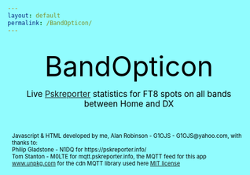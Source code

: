 ```yaml
---
layout: default
permalink: /BandOpticon/
---
```


<!-- Next steps
Add option to enter your own call & see the same stats but for your call only (under the TX,rx, sq in the band details box)

Validation for home squares definition

-->

<html>
<head><style>
:root {background-color: #91FCFE; color:black;text-align: left; font-size: 1em;}
#main_content { background-color: #DFF8FE; color:black;text-align: left; font-size: 1em;}
div {margin: 2px;  padding: 5px;}
#BO_title {text-align: center; font-size: 4em;}
#BO_subtitle {text-align: center; font-size: 1.2em;}
#credits {color:black; font-size: 0.8em;}
.detail > div {background-color: rgba(255, 255, 255, 0.8);}
.transmit {color:red; }
.receive {color:green; }
.interzone {color:blue; }
.outgoing {color:Fuchsia; }
.incoming {color:olive;}
.bandblock {display: grid; grid-template-columns: auto auto auto auto auto;}
.bandblock > div {background-color: rgba(255, 255, 255, 0.8);}
</style>
</head>

<body id="BandOpticonBody"><div>
<div id="BO_title" name="BO_title">BandOpticon</div>
<div id="BO_subtitle" name="BO_subtitle">Live <a href='https://pskreporter.info/'>Pskreporter</a> statistics for FT8 spots on all bands between Home and DX</div>
<div class="detail" id="controls" name="controls"></div>
<div class="detail" id="detail" name="detail"></div>
<div class="bandblock" id="bandblock"></div>
<div class="detail" id="credits" name="credits">
  Javascript & HTML developed by me, Alan Robinson - G1OJS - G1OJS@yahoo.com, with thanks to:<BR>
  Philip Gladstone - N1DQ for https://pskreporter.info/<br>
  Tom Stanton - M0LTE for mqtt.pskreporter.info, the MQTT feed for this app<br>
  <a href='https://www.unpkg.com/browse/mqtt@5.10.1/README.md'>www.unpkg.com</a> 
  for the cdn MQTT library used here <a href='https://www.unpkg.com/browse/mqtt@5.10.1/LICENSE.md'>MIT license</a>
</div>
</div></body>

<!--Get the library for MQTT functions -->
<script src="https://unpkg.com/mqtt/dist/mqtt.min.js"></script>

<script>
  function updateDetails(newWant){
  // this is clunky and risks not being defned if loading order differs?
    if(!(typeof newWant==='undefined')) {
       if(newWant>=0) {detailWanted=newWant} else {detailWanted="Layout"}
    };
    if(detailWanted=="Layout"){
      detail.innerHTML="<div>Band box layout:<br><strong>Band</strong><br> \
         Spots: number of spots "+
         "<span class='interzone'> Home &#8680 Home /</span>"+
         "<span class='outgoing'> Home &#8680 DX /</span>"+
         "<span class='incoming'> DX &#8680 Home</span><br>"+
         "<span class='transmit'>Tx Calls: number of unique calls in 'Home' received by anyone</span><br> \
         <span class='receive'>Rx Calls: number of unique calls in 'Home' receiving anyone</span></div>"
    } else {
      showBandActiveCallsInDetails(detailWanted);
    }
  }

  function updateControls(){
    var now = new Date;
    var utc_timestamp = now.getUTCDate()+"/"+now.getUTCMonth()+"/"+now.getUTCFullYear()+" "
       +("0"+now.getUTCHours()).substr(-2)+":"
       +("0"+now.getUTCMinutes()).substr(-2)+":"
       +("0"+now.getUTCSeconds()).substr(-2)+" UTC";
    var runningmins=Math.trunc(((now-tStart)/1000) / 60);
    controls.innerHTML="<div><strong>"+utc_timestamp+"</strong> (running for "+runningmins+" minutes)"+
       "<br>Home = Squares "+Squares+" <a href='#controls' onclick='editSquares();'>edit</a><br>"+
       "Spots purged when older than "+purgeMinutes+" minutes"
  }

  // Define the Squares and Bands of interest
  //localStorage.removeItem('Squares')
  if(localStorage.getItem('Squares')){
    var Squares=JSON.parse(localStorage.getItem('Squares'));
  } else {
    var Squares=["IO","JO01","JO02","JO03","JO04"];
    localStorage.setItem('Squares', JSON.stringify(Squares));
  }

  const Bands=["160m","80m","60m","40m","30m","20m","17m","15m","12m","10m","6m","4m","2m","70cm","23cm"];
  const refreshSeconds=2;
  const purgeMinutes=5;
  let detailWanted="Layout";
  let spots=[];
  let tWrite=Date.now();
  let tStart=Date.now();
  updateDetails();
  updateControls();

  function editSquares(){
    var resp=prompt("Enter Squares",Squares);
 //   var regex=/^(([0-9]+)(,(?=[0-9]))?)+$/;
 //   if (regex.test(resp)) {
      Squares=resp;
      updateControls();
      localStorage.setItem('Squares', Squares);
      spots=[];
      tWrite=0; //forces an onmessage screen update
 //   } else {
 //     alert("Squares list must be comma-separated valid squares");
 //   }
  }

// Add in the boxes for all bands, and inside them the required outputs with IDs
var toAdd = document.createDocumentFragment();
for(var i=0; i < Bands.length; i++){
   var newDiv = document.createElement('div');
   newDiv.id = Bands[i];     
   newDiv.innerHTML="<strong>"+Bands[i]+"</strong> \
     <a href='#controls' onclick='updateDetails("+i+");'> details</a><br> \
     <output id='"+Bands[i]+"spots'></output><br> \
     <output id='"+Bands[i]+"calls'></output>";
   toAdd.appendChild(newDiv);
}
document.getElementById('bandblock').appendChild(toAdd);

  // Connect to Pskreporter and subscribe on connect
  const client=mqtt.connect("wss://mqtt.pskreporter.info:1886");
  client.onSuccess=client.subscribe('pskr/filter/v2/+/FT8/+/+/+/+/+/#');
  client.on("message", (filter,message) => {onMessage(message.toString());}  );

  function onMessage(message){    
    if ( (Date.now()-tWrite)/1000 > refreshSeconds ){
    	tWrite=Date.now();
      purgeSpots();
      writeBandSpotStats();
      writeBandActiveCallStats();
      updateDetails();
      updateControls();
    }
    b=getVal("b",message); //ignore nessages for bands we aren't set up to watch
    if(!Bands.includes(b)) {return;}
    
    sl=getVal("sl",message);
    if(SquareInHome(sl)){addSpot(message); return;}
    rl=getVal("rl",message);
    if(SquareInHome(rl)){addSpot(message);}
  }
  
  function purgeSpots(){
    var del=[];
    for (let iSpot=0; iSpot < spots.length; iSpot++) {
      var spot=spots[iSpot];
      var tSpot=spot[1];
      if((Date.now()/1000-tSpot)/60 > purgeMinutes) {del.push(iSpot)}
    }
    for (let iSpot=0; iSpot <del.length;iSpot++){spots.splice(del[iSpot],1)}
  }
  
  function addSpot(message){
    band=getVal("b",message);
    senderCall=getVal("sc",message);
    receiverCall=getVal("rc",message);
    senderSq=getVal("sl",message).toUpperCase();
    receiverSq=getVal("rl",message).toUpperCase();
    tSpot=parseInt(getVal("t",message));
    spots.push([band,tSpot,senderCall,receiverCall,senderSq,receiverSq]);
  }
  
  function writeBandSpotStats(){
    var bandStats = [];
    for(let i = 0; i < Bands.length; i++) {
        bandStats[i]=[];
        bandStats[i][0]=0;
        bandStats[i][1]=0;
        bandStats[i][2]=0;
    }
    for (let iSpot=0; iSpot < spots.length; iSpot++) {
      var spot=spots[iSpot];
      var dircode=0;    // dircode is 0=H->H, 1=DX->H, 2=H->DX, 3=DX-DX
      if(!SquareInHome(spots[iSpot][4])) {dircode+=1};
      if(!SquareInHome(spots[iSpot][5])) {dircode+=2};
      iBand=Bands.indexOf(spot[0]);
      if(dircode>2 || iBand==-1){
         console.log("Bad spot "+spot);
      } else {
         bandStats[iBand][dircode]+=1;
      }
    }
    for (let iBand=0; iBand < Bands.length; iBand++) {
      var snum=bandStats[iBand];
      document.getElementById(Bands[iBand]+"spots").innerHTML=
        "Spots "+snum[0]
        +"/<span class='outgoing'>"+snum[2]
        +"</span>/<span class='incoming'>"+snum[1]
        +"</span>";
    }
  }
  
   function writeBandActiveCallStats(){
  //spots array 0=band,1=tSpot,2=senderCall,3=receiverCall,4=senderSq,5=receiverSq
     for (iBand=0; iBand<Bands.length; iBand++){
       //note - we use sets here as an easy way of counting unique calls
       var active_tx=new Set;
       var active_rx=new Set;
       for (let iSpot=1; iSpot < spots.length; iSpot++) {
         var spot=spots[iSpot];
         if(spot[0]==Bands[iBand]){
           if(SquareInHome(spot[4])) {active_tx.add(spot[2])};
           if(SquareInHome(spot[5])) {active_rx.add(spot[3])};
         }
       }
       document.getElementById(Bands[iBand]+"calls").innerHTML=
         "<span class='transmit'>Tx Calls "+active_tx.size+"</span><br>"+
         "<span class='receive'>"+"Rx Calls "+active_rx.size+"</span>";
     }
   }
    
  function showBandActiveCallsInDetails(iBand){

    var active_tx=new Set;
    var active_rx=new Set;
    var Sq2_reached=new Set;
    var Sq2_spotted=new Set;
    var Sq4_reached=new Set;
    var Sq4_spotted=new Set;
    for (let iSpot=1; iSpot < spots.length; iSpot++) {
      var spot=spots[iSpot];
  //spots array 0=band,1=tSpot,2=senderCall,3=receiverCall,4=senderSq,5=receiverSq
      if(spot[0]==Bands[iBand]){
        if(SquareInHome(spot[4])) {
           active_tx.add(spot[2]);
           Sq2_reached.add(spot[5].substr(0,2));
           Sq4_reached.add(spot[5].substr(0,4));
        }
        if(SquareInHome(spot[5])) {
           active_rx.add(spot[3]);
           Sq2_spotted.add(spot[4].substr(0,2));
           Sq4_spotted.add(spot[4].substr(0,4));
        }
      }
    }

    if(Sq4_reached.size>10) {var Sq_reached=Sq2_reached;} else {var Sq_reached=Sq4_reached;} 
    if(Sq4_spotted.size>10) {var Sq_spotted=Sq2_spotted;} else {var Sq_spotted=Sq4_spotted;} 
    
    detail.innerHTML="<div>"+ 
       "<strong>"+Bands[iBand]+"</strong><br>"+ 
       "<a href='#controls' onclick='updateDetails(-1);'> show layout</a><br>" +
       "<p class='transmit'><strong>Tx calls:</strong> "+Array.from(active_tx).toSorted().join(' ')+"<br>"+
       "<strong>Sq reached:</strong> "+Array.from(Sq_reached).toSorted().join(' ')+"<br></p>"+
       "<p class='receive'><strong>Rx calls:</strong> "+Array.from(active_rx).toSorted().join(' ')+"<br>"+
       "<strong>Sq spotted:</strong> "+Array.from(Sq_spotted).toSorted().join(' ')+"<br></p>"+
       "</div>";
  }

  function SquareInHome(sq){
    return (Squares.includes(sq.substr(0,2)) || Squares.includes(sq.substr(0,4)) || Squares.includes(sq.substr(0,6)))
  }
  
  function getVal(key,message){
    var iVal=message.indexOf('"'+key+'":');
    var iColon=message.indexOf(':',iVal);
    var iComma=message.indexOf(",",iColon);
    var val=message.slice(iColon+1,iComma).replace(/"/g, '');
    return val;
  }
 

</script>


</html>



















































































